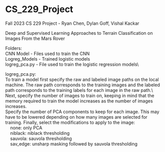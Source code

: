 # CS_229_Project
Fall 2023 CS 229 Project - Ryan Chen, Dylan Goff, Vishal Kackar

Deep and Supervised Learning Approaches to Terrain Classification on Images From the Mars Rover

Folders:\
CNN Model - Files used to train the CNN\
Logreg_Models - Trained logistic models\
logreg_pca.py - File used to train the logistic regression models\\

logreg_pca.py:\
To train a model first specify the raw and labeled image paths on the local machine. The raw path corresponds to the training images and the labeled path corresponds to the training labels for each image in the raw path.\\
Next, specify the number of images to train on, keeping in mind that the memory required to train the model increases as the number of images increases.\
Specify the number of PCA components to keep for each image. This may have to be lowered depending on how many images are selected for training.
Finally, select the modifications to apply to the image:\
&nbsp;&nbsp;&nbsp;&nbsp;none: only PCA\
&nbsp;&nbsp;&nbsp;&nbsp;niblack: niblack thresholding\
&nbsp;&nbsp;&nbsp;&nbsp;sauvola: sauvola thresholding\
&nbsp;&nbsp;&nbsp;&nbsp;sav_edge: unsharp masking followed by sauvola thresholding
